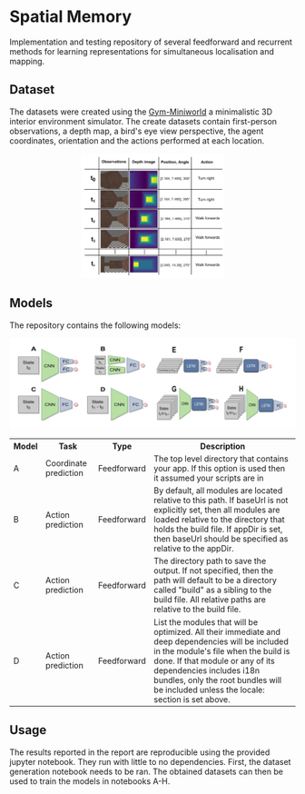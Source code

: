 # Spatial Memory

Implementation and testing repository of several feedforward and recurrent methods for learning representations for simultaneous localisation and mapping.  

## Dataset
The datasets were created using the [Gym-Miniworld](https://github.com/Farama-Foundation/MiniWorld) a minimalistic 3D interior environment simulator. The create datasets contain first-person observations, a depth map, a bird's eye view perspective, the agent coordinates, orientation and the actions performed at each location.

<p align="center">
<img src="img/environment-dataset.png"  width=50% height=50%>
</p>
  
## Models

The repository contains the following models:

![models](img/models.png "Models")

<table>
<tr>
<th>Model</th>
<th>Task</th>
<th>Type</th>
<th>Description</th>
</tr>
<tr>
<td>A</td>
<td>Coordinate prediction</td>
<td>Feedforward</td>
<td>The top level directory that contains your app. If this option is used then
it assumed your scripts are in</td>
</tr>
<tr>
<td>B</td>
<td>Action prediction</td>
<td>Feedforward</td>
<td>By default, all modules are located relative to this path. If baseUrl is not
explicitly set, then all modules are loaded relative to the directory that holds
the build file. If appDir is set, then baseUrl should be specified as relative
to the appDir.</td>
</tr>
<tr>
<td>C</td>
<td>Action prediction</td>
<td>Feedforward</td>
<td>The directory path to save the output. If not specified, then the path will
default to be a directory called "build" as a sibling to the build file. All
relative paths are relative to the build file.</td>
</tr>
<tr>
<td>D</td>
<td>Action prediction</td>
<td>Feedforward</td>
<td>List the modules that will be optimized. All their immediate and deep
dependencies will be included in the module's file when the build is done. If
that module or any of its dependencies includes i18n bundles, only the root
bundles will be included unless the locale: section is set above.</td>
</tr>
</table>

## Usage

The results reported in the report are reproducible using the provided jupyter notebook. They run with little to no dependencies. First, the dataset generation notebook needs to be ran. The obtained datasets can then be used to train the models in notebooks A-H. 
